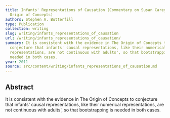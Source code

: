 ```yaml
---
title: Infants' Representations of Causation (Commentary on Susan Carey, The
  Origin of Concepts)
authors: Stephen A. Butterfill
type: Publication
collection: writing
slug: writing/infants_representations_of_causation
url: /writing/infants_representations_of_causation/
summary: It is consistent with the evidence in The Origin of Concepts to
  conjecture that infants' causal representations, like their numerical
  representations, are not continuous with adults', so that bootstrapping is
  needed in both cases.
year: 2011
source: src/content/writing/infants_representations_of_causation.md
---
```


## Abstract

It is consistent with the evidence in The Origin of Concepts to conjecture that infants' causal representations, like their numerical representations, are not continuous with adults', so that bootstrapping is needed in both cases.
